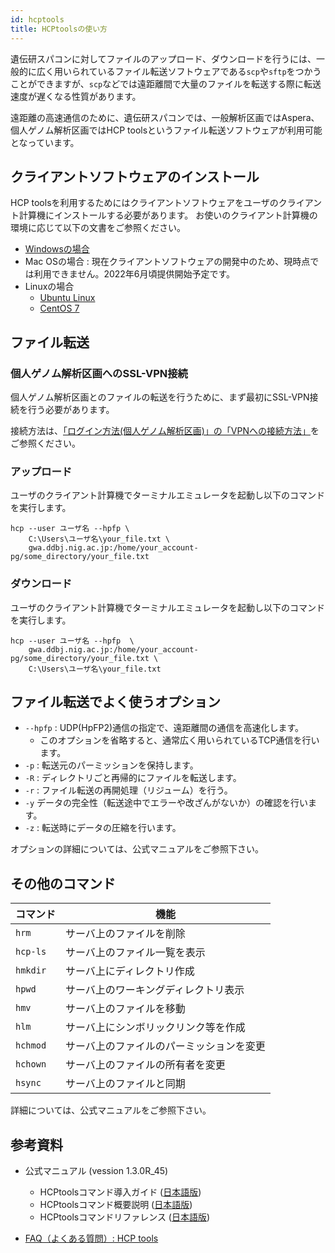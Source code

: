 ```yaml
---
id: hcptools
title: HCPtoolsの使い方
---
```



遺伝研スパコンに対してファイルのアップロード、ダウンロードを行うには、一般的に広く用いられているファイル転送ソフトウェアである`scp`や`sftp`をつかうことができますが、`scp`などでは遠距離間で大量のファイルを転送する際に転送速度が遅くなる性質があります。

遠距離の高速通信のために、遺伝研スパコンでは、一般解析区画ではAspera、個人ゲノム解析区画ではHCP toolsというファイル転送ソフトウェアが利用可能となっています。



## クライアントソフトウェアのインストール

HCP toolsを利用するためにはクライアントソフトウェアをユーザのクライアント計算機にインストールする必要があります。
お使いのクライアント計算機の環境に応じて以下の文書をご参照ください。

- [Windowsの場合](/software/HCPtools/Windows/install_HCPtools_001)
- Mac OSの場合 : 現在クライアントソフトウェアの開発中のため、現時点では利用できません。2022年6月頃提供開始予定です。
- Linuxの場合
    - [Ubuntu Linux](/software/HCPtools/Ubuntu/install_HCPtools_003)
    - [CentOS 7](/software/HCPtools/CentOS/install_HCPtools_002)


## ファイル転送


### 個人ゲノム解析区画へのSSL-VPN接続

個人ゲノム解析区画とのファイルの転送を行うために、まず最初にSSL-VPN接続を行う必要があります。

接続方法は、[「ログイン方法(個人ゲノム解析区画)」の「VPNへの接続方法」](/personal_genome_division/pg_login#vpn%E3%81%B8%E3%81%AE%E6%8E%A5%E7%B6%9A%E6%96%B9%E6%B3%95)をご参照ください。



### アップロード

ユーザのクライアント計算機でターミナルエミュレータを起動し以下のコマンドを実行します。


```
hcp --user ユーザ名 --hpfp \
    C:\Users\ユーザ名\your_file.txt \
    gwa.ddbj.nig.ac.jp:/home/your_account-pg/some_directory/your_file.txt
```

### ダウンロード

ユーザのクライアント計算機でターミナルエミュレータを起動し以下のコマンドを実行します。


```
hcp --user ユーザ名 --hpfp  \
    gwa.ddbj.nig.ac.jp:/home/your_account-pg/some_directory/your_file.txt \
    C:\Users\ユーザ名\your_file.txt
```

## ファイル転送でよく使うオプション

- `--hpfp` : UDP(HpFP2)通信の指定で、遠距離間の通信を高速化します。
    - このオプションを省略すると、通常広く用いられているTCP通信を行います。
- `-p` : 転送元のパーミッションを保持します。
- `-R` : ディレクトリごと再帰的にファイルを転送します。
- `-r` : ファイル転送の再開処理（リジューム）を行う。
- `-y` データの完全性（転送途中でエラーや改ざんがないか）の確認を行います。
- `-z` : 転送時にデータの圧縮を行います。


オプションの詳細については、公式マニュアルをご参照下さい。


## その他のコマンド


| コマンド | 機能                                     |
|----------|------------------------------------------|
| `hrm`    | サーバ上のファイルを削除                 |
| `hcp-ls` | サーバ上のファイル一覧を表示             |
| `hmkdir` | サーバ上にディレクトリ作成               |
| `hpwd`   | サーバ上のワーキングディレクトリ表示     |
| `hmv`    | サーバ上のファイルを移動                 |
| `hlm`    | サーバ上にシンボリックリンク等を作成     |
| `hchmod` | サーバ上のファイルのパーミッションを変更 |
| `hchown` | サーバ上のファイルの所有者を変更         |
| `hsync`  | サーバ上のファイルと同期                 |

詳細については、公式マニュアルをご参照下さい。



## 参考資料

- 公式マニュアル (vession 1.3.0R_45)
    - HCPtoolsコマンド導入ガイド (<a href="https://github.com/oogasawa/nigsc_HCPtools/raw/main/1.3.0R-45/manual/HCPtools_command_Guide.pdf">日本語版</a>)
    - HCPtoolsコマンド概要説明 (<a href="https://github.com/oogasawa/nigsc_HCPtools/raw/main/1.3.0R-45/manual/HCPtools_command_overview.pdf">日本語版</a>)
    - HCPtoolsコマンドリファレンス (<a href="https://github.com/oogasawa/nigsc_HCPtools/raw/main/1.3.0R-45/manual/HCPtools_command_reference.pdf">日本語版</a>)

- [FAQ（よくある質問）: HCP tools](/faq/faq_hcptools)
